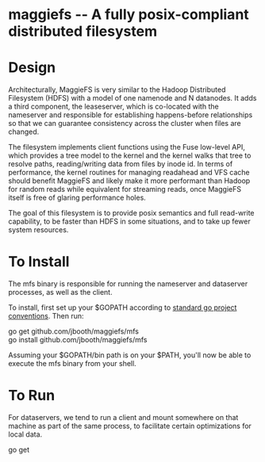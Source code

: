 maggiefs -- A fully posix-compliant distributed filesystem 
====

Design
==
Architecturally, MaggieFS is very similar to the Hadoop Distributed Filesystem (HDFS) with a model of one namenode and N datanodes.  It adds a third component, the leaseserver, which is co-located with the nameserver and responsible for establishing happens-before relationships so that we can guarantee consistency across the cluster when files are changed.  

The filesystem implements client functions using the Fuse low-level API, which provides a tree model to the kernel and the kernel walks that tree to resolve paths, reading/writing data from files by inode id.  In terms of performance, the kernel routines for managing readahead and VFS cache should benefit MaggieFS and likely make it more performant than Hadoop for random reads while equivalent for streaming reads, once MaggieFS itself is free of glaring performance holes.

The goal of this filesystem is to provide posix semantics and full read-write capability, to be faster than HDFS in some situations, and to take up fewer system resources.

To Install
==

The mfs binary is responsible for running the nameserver and dataserver processes, as well as the client.

To install, first set up your $GOPATH according to [standard go project conventions](http://golang.org/doc/code.html).  Then run:

go get github.com/jbooth/maggiefs/mfs  
go install github.com/jbooth/maggiefs/mfs 

Assuming your $GOPATH/bin path is on your $PATH, you'll now be able to execute the mfs binary from your shell.

To Run
==





For dataservers, we tend to run a client and mount somewhere on that machine as part of the same process, to facilitate certain optimizations for local data.

go get 

